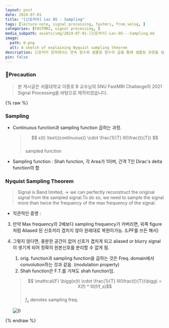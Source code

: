 ```yaml
---
layout: post
date: 2024-07-01
title: "[신호처리] Lec 05 - Sampling"
tags: [lecture-note, signal processing, fastmri, from_velog, ]
categories: [FASTMRI, signal processing, ]
media_subpath: assets/img/2024-07-01-[신호처리]-Lec-05---Sampling.md
image:
  path: 0.png
  alt: A sketch of explaining Nyquist sampling theorem
description: 신호처리 강의에서는 연속 함수와 샘플링 함수의 곱을 통해 샘플링 과정을 설명하고, 나이퀴스트 샘플링 정리에 따라 신호의 최대 주파수의 두 배 이상으로 샘플링해야 원래 신호를 완벽하게 복원할 수 있음을 강조합니다. 샤 함수와 주파수 도메인에서의 컨볼루션 개념도 다루어집니다.
pin: false
---
```



### 📢Precaution


> 본 게시글은 서울대학교 이종호 B 교수님의 SNU FastMRI Challange의 2021 Signal Processing을 바탕으로 제작되었습니다.


{% raw %}


### Sampling

- Continuous function과 sampling function 곱하는 과정.

	> $$  
	> x(t) \text{(continuous)} \cdot \frac{1}{T} III(\frac{t}{T}) $$  
	> sampled function

- Sampling function : Shah function, 각 Area가 1이며, 간격 T인 Dirac's delta function의 합

### Nyquist Sampling Theorem


> Signal is Band limited, $\rightarrow$ we can perfectly reconstruct the original signal from the sampled signal.To do so, we need to sample the signal more than twice the frequency of the max frequency of the signal.

- 직관적인 증명 :
3. 만약 Max frequency의 2배보다 sampling frequency가 커버리면, 위쪽 figure 처럼 Aliased 된 신호끼리 겹치지 않아 원래대로 복원이가능. (LPF를 쓰든 해서)
4. 그렇지 않다면, 충분한 공간이 없어 신호가 겹치게 되고 aliased or blurry signal이 생기게 되어 정확히 원본신호를 분리할 수 없게 됨.
	1. orig. function과 sampling function을 곱하는 것은 Freq. domain에서 convolution하는 것과 같음. (modulation property)
	2. Shah function은 F.T.를 거쳐도 shah function임.

	> $$  
	> \mathcal{F} \bigg(x(t) \cdot \frac{1}{T} III(\frac{t}{T})\bigg) = X(f) * III(f/f_s)$$  
	> $f_s$ denotes sampling freq.


	![0](/0.png)


{% endraw %}

